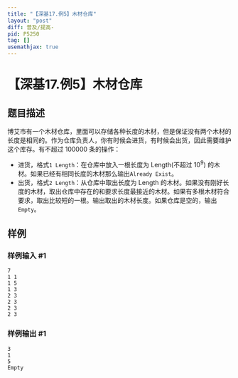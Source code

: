 ```yaml
---
title: "【深基17.例5】木材仓库"
layout: "post"
diff: 普及/提高-
pid: P5250
tag: []
usemathjax: true
---
```


# 【深基17.例5】木材仓库
## 题目描述

博艾市有一个木材仓库，里面可以存储各种长度的木材，但是保证没有两个木材的长度是相同的。作为仓库负责人，你有时候会进货，有时候会出货，因此需要维护这个库存。有不超过 100000 条的操作：

- 进货，格式`1 Length`：在仓库中放入一根长度为 Length(不超过 $10^9$) 的木材。如果已经有相同长度的木材那么输出`Already Exist`。
- 出货，格式`2 Length`：从仓库中取出长度为 Length 的木材。如果没有刚好长度的木材，取出仓库中存在的和要求长度最接近的木材。如果有多根木材符合要求，取出比较短的一根。输出取出的木材长度。如果仓库是空的，输出`Empty`。
## 样例

### 样例输入 #1
```
7
1 1
1 5
1 3
2 3
2 3
2 3
2 3
```
### 样例输出 #1
```
3
1
5
Empty

```
